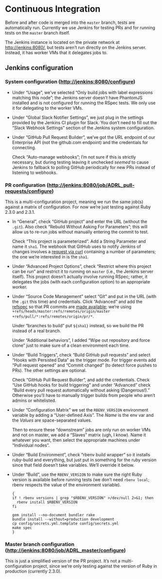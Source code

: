 # Continuous Integration

Before and after code is merged into the `master` branch, tests are
automatically run.  Currently we use Jenkins for testing PRs and for
running tests on the `master` branch itself.

The Jenkins instance is located on the private network at
<http://jenkins:8080/>, but tests aren’t run directly on the
Jenkins server.  Instead, it has worker VMs that it delegates jobs to.

## Jenkins configuration

### System configuration (<http://jenkins:8080/configure>)

- Under “Usage”, we’ve selected “Only build jobs with label
  expressions matching this node”; the Jenkins server doesn’t have
  PhantomJS installed and is not configured for running the RSpec
  tests.  We only use it for delegating to the worker VMs.

- Under “Global Slack Notifier Settings”, we just plug in the settings
  provided by the Jenkins CI plugin for Slack.  You don’t need to fill
  out the “Slack Webhook Settings” section of the Jenkins system
  configuration.

- Under “GitHub Pull Request Builder”, we’ve got the URL endpoint of
  our Enterprise API (not the github.com endpoint) and the credentials
  for connecting.

    Check “Auto-manage webhooks”; I’m not sure if this is strictly
    necessary, but during testing leaving it unchecked _seemed_ to
    cause Jenkins to fallback to polling GitHub periodically for new
    PRs instead of listening to webhooks.

### PR configuration (<http://jenkins:8080/job/ADRL_pull-requests/configure>)

This is a multi-configuration project, meaning we run the same job(s)
against a matrix of configuration.  For now we’re just testing against
Ruby 2.3.0 and 2.3.1.

- In “General”, check “GitHub project” and enter the URL (without the
  `.git`).  Also check “Rebuild Without Asking For Parameters”; this
  will allow us to re-run jobs without manually entering the commit to
  test.

    Check “This project is parameterized”.  Add a String Parameter and
    name it `sha1`.  The webhook that GitHub uses to notify Jenkins of
    changes involves a
    [request via curl](https://wiki.jenkins-ci.org/display/JENKINS/Git+plugin#GitPlugin-Pushnotificationfromrepository)
    containing a number of parameters; the one we’re interested in is
    the `sha1`.

- Under “Advanced Project Options”, check “Restrict where this project
    can be run” and restrict it to running on `master` (i.e., the
    Jenkins server itself).  This project doesn’t actually involve
    running RSpec; rather, it delegates the jobs (with each
    configuration option) to an appropriate worker.

- Under “Source Code Management” select “Git” and put in the URL (with
    the `.git` this time) and credentials.  Click “Advanced” and add
    the
    [refspec](https://git-scm.com/book/en/v2/Git-Internals-The-Refspec)
    so that PR commits are
    [made available](https://caffinc.github.io/2015/11/github-pr-revision/);
    we’re using `+refs/heads/master:refs/remotes/origin/master
    +refs/pull/*:refs/remotes/origin/pr/*`.

    Under “branches to build” put `${sha1}` instead, so we build the
    PR instead of a real branch.

    Under “Additional behaviors”, I added “Wipe out repository and
    force clone” just to make sure of a clean environment each time.

- Under “Build Triggers”, check “Build GitHub pull requests” and
  select “Hooks with Persisted Data” as the trigger mode.  For trigger
  events add “Pull request opened” and “Commit changed” (to detect
  force pushes to PRs).  The other settings are optional.

  Check “GitHub Pull Request Builder”, and add the credentials. Check
  “Use GitHub hooks for build triggering” and under “Advanced” check
  “Build every pull request automatically without asking
  (Dangerous!).”  Otherwise you’ll have to manually trigger builds
  from people who aren’t admins or whitelisted.

- Under “Configuration Matrix” we set the `RBENV_VERSION` environment
  variable by adding  a “User-defined Axis”.  The _Name_ is the env
  var and the _Values_ are space-separated values.

    Then to ensure these “downstream” jobs are only run on worker VMs
    and not on master, we add a “Slaves” matrix (ugh, I know).  Name
    it whatever you want, then select the appropriate machines under
    “Individual nodes”.

- Under “Build Environment”, check “rbenv build wrapper” so it
    installs ruby-build and everything, but just put in something for
    the ruby version since that field doesn’t take variables.  We’ll
    override it below.

- Under “Build”, use the `RBENV_VERSION` to make sure the right Ruby
    version is available before running tests (we don’t need `rbenv
    local`; rbenv respects the value of the environment variable).

    ```shell
    {
    if ! rbenv versions | grep "$RBENV_VERSION" >/dev/null 2>&1; then
      rbenv install $RBENV_VERSION
    fi

    gem install --no-document bundler rake
    bundle install --without=production development
    cp config/secrets.yml.template config/secrets.yml
    make spec
    }
    ```

### Master branch configuration (<http://jenkins:8080/job/ADRL_master/configure>)

This is just a simplified version of the PR project.  It’s not a
multi-configuration project, since we’re only testing against the
version of Ruby in production (currently 2.3.0).
